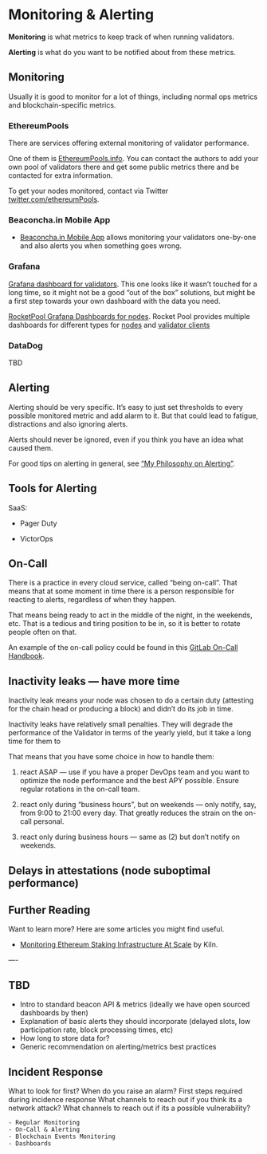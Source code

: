 # Monitoring & Alerting

**Monitoring** is what metrics to keep track of when running validators.

**Alerting** is what do you want to be notified about from these metrics.

## Monitoring

Usually it is good to monitor for a lot of things, including normal ops metrics and blockchain-specific metrics.

### EthereumPools

There are services offering external monitoring of validator performance.

One of them is [EthereumPools.info](https://ethereumpools.info/). You can
contact the authors to add your own pool of validators there and get some
public metrics there and be contacted for extra information.

To get your nodes monitored, contact via Twitter [twitter.com/ethereumPools](https://twitter.com/ethereumPools).

### Beaconcha.in Mobile App

* [Beaconcha.in Mobile App](https://kb.beaconcha.in/beaconcha.in-explorer/mobile-app-less-than-greater-than-beacon-node) allows monitoring your validators one-by-one and also alerts you when something goes wrong.


### Grafana

[Grafana dashboard for validators](https://grafana.com/grafana/dashboards/13481-eth-validators/). This one looks like it wasn’t touched for a long time, so it might not be a good “out of the box” solutions, but might be a first step towards your own dashboard with the data you need.

[RocketPool Grafana Dashboards for nodes](https://docs.rocketpool.net/guides/node/grafana.html#importing-the-rocket-pool-dashboard). Rocket Pool provides multiple dashboards for different types for [nodes](nodes.md) and [validator clients](validator-clients.md)

### DataDog

TBD

## Alerting

Alerting should be very specific. It’s easy to just set thresholds to every possible monitored metric and add alarm to it. But that could lead to fatigue, distractions and also ignoring alerts.

Alerts should never be ignored, even if you think you have an idea what caused them.

For good tips on alerting in general, see [“My Philosophy on Alerting”](https://docs.google.com/document/d/199PqyG3UsyXlwieHaqbGiWVa8eMWi8zzAn0YfcApr8Q/edit).


## Tools for Alerting

SaaS:

* Pager Duty

* VictorOps 

## On-Call

There is a practice in every cloud service, called “being on-call”. That means that at some moment in time there is a person responsible for reacting to alerts, regardless of when they happen.

That means being ready to act in the middle of the night, in the weekends, etc. That is a tedious and tiring position to be in, so it is better to rotate people often on that.

An example of the on-call policy could be found in this [GitLab On-Call Handbook](https://about.gitlab.com/handbook/on-call/).


## Inactivity leaks — have more time

Inactivity leak means your node was chosen to do a certain duty (attesting for the chain head or producing a block) and didn’t do its job in time.

Inactivity leaks have relatively small penalties. They will degrade the performance of the Validator in terms of the yearly yield, but it take a long time for them to 

That means that you have some choice in how to handle them:

1. react ASAP — use if you have a proper DevOps team and you want to optimize the node performance and the best APY possible. Ensure regular rotations in the on-call team.

2. react only during “business hours”, but on weekends — only notify, say, from 9:00 to 21:00 every day. That greatly reduces the strain on the on-call personal.

3. react only during business hours — same as (2) but don’t notify on weekends.


## Delays in attestations (node suboptimal performance)



## Further Reading

Want to learn more? Here are some articles you might find useful.

* [Monitoring Ethereum Staking Infrastructure At Scale](https://www.kiln.fi/post/monitoring-ethereum-staking-infrastructure-at-scale) by Kiln.

—-

## TBD 


* Intro to standard beacon API & metrics (ideally we have open sourced dashboards by then)
* Explanation of basic alerts they should incorporate (delayed slots, low participation rate, block processing times, etc)
* How long to store data for?
* Generic recommendation on alerting/metrics best practices

## Incident Response
What to look for first? When do you raise an alarm?
First steps required during incidence response
What channels to reach out if you think its a network attack?
What channels to reach out if its a possible vulnerability?


    - Regular Monitoring
    - On-Call & Alerting
    - Blockchain Events Monitoring
    - Dashboards
